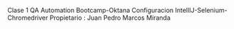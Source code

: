 Clase 1
QA Automation Bootcamp-Oktana
Configuracion IntellIJ-Selenium-Chromedriver
Propietario : Juan Pedro Marcos Miranda
